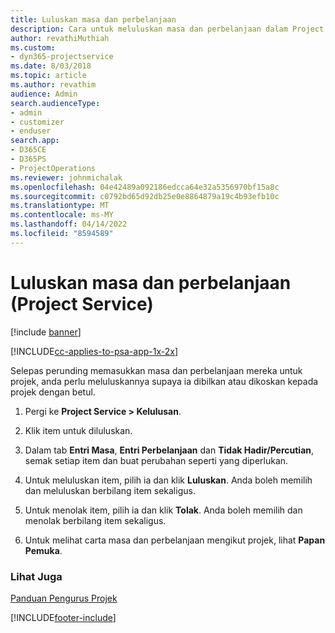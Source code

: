 ```yaml
---
title: Luluskan masa dan perbelanjaan
description: Cara untuk meluluskan masa dan perbelanjaan dalam Project Service
author: revathiMuthiah
ms.custom:
- dyn365-projectservice
ms.date: 8/03/2018
ms.topic: article
ms.author: revathim
audience: Admin
search.audienceType:
- admin
- customizer
- enduser
search.app:
- D365CE
- D365PS
- ProjectOperations
ms.reviewer: johnmichalak
ms.openlocfilehash: 04e42489a092186edcca64e32a5356970bf15a8c
ms.sourcegitcommit: c0792bd65d92db25e0e8864879a19c4b93efb10c
ms.translationtype: MT
ms.contentlocale: ms-MY
ms.lasthandoff: 04/14/2022
ms.locfileid: "8594589"
---
```

# <a name="approve-time-and-expenses-project-service"></a>Luluskan masa dan perbelanjaan (Project Service)

[!include [banner](../includes/psa-now-project-operations.md)]

[!INCLUDE[cc-applies-to-psa-app-1x-2x](../includes/cc-applies-to-psa-app-1x-2x.md)]

Selepas perunding memasukkan masa dan perbelanjaan mereka untuk projek, anda perlu meluluskannya supaya ia dibilkan atau dikoskan kepada projek dengan betul.  
  
1.  Pergi ke **Project Service > Kelulusan**.  
  
2.  Klik item untuk diluluskan.  
  
3.  Dalam tab **Entri Masa**, **Entri Perbelanjaan** dan **Tidak Hadir/Percutian**, semak setiap item dan buat perubahan seperti yang diperlukan.  
  
4.  Untuk meluluskan item, pilih ia dan klik **Luluskan**. Anda boleh memilih dan meluluskan berbilang item sekaligus.  
  
5.  Untuk menolak item, pilih ia dan klik **Tolak**. Anda boleh memilih dan menolak berbilang item sekaligus.  
  
6.  Untuk melihat carta masa dan perbelanjaan mengikut projek, lihat **Papan Pemuka**.  
  
### <a name="see-also"></a>Lihat Juga  
 [Panduan Pengurus Projek](../psa/project-manager-guide.md)


[!INCLUDE[footer-include](../includes/footer-banner.md)]
